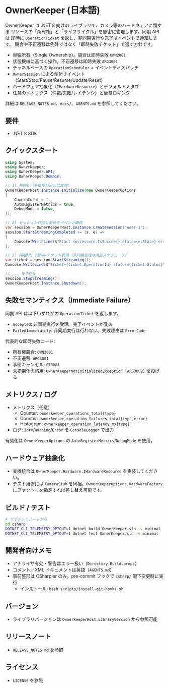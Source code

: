 # OwnerKeeper (日本語)

OwnerKeeper は .NET 8 向けのライブラリで、カメラ等のハードウェアに類する
リソースの「所有権」と「ライフサイクル」を厳密に管理します。同期 API は
即時に `OperationTicket` を返し、非同期実行や完了はイベントで通知します。
競合や不正遷移は例外ではなく「即時失敗チケット」で返す方針です。

- 単独所有（Single Ownership）。競合は即時失敗 `OWN2001`
- 状態機械に基づく操作。不正遷移は即時失敗 `ARG3001`
- チャネルベースの `OperationScheduler` + イベントディスパッチ
- `OwnerSession` による型付きイベント（Start/Stop/Pause/Resume/Update/Reset）
- ハードウェア抽象化（`IHardwareResource`）とデフォルトスタブ
- 任意のメトリクス（件数/失敗/レイテンシ）と簡易ロギング

詳細は `RELEASE_NOTES.md`、`docs/`、`AGENTS.md` を参照してください。

## 要件
- .NET 8 SDK

## クイックスタート
```csharp
using System;
using OwnerKeeper;
using OwnerKeeper.API;
using OwnerKeeper.Domain;

// 1) 初期化（多重呼び出しは冪等）
OwnerKeeperHost.Instance.Initialize(new OwnerKeeperOptions
{
    CameraCount = 1,
    AutoRegisterMetrics = true,
    DebugMode = false,
});

// 2) セッション作成と型付きイベント購読
var session = OwnerKeeperHost.Instance.CreateSession("user-1");
session.StartStreamingCompleted += (s, e) =>
{
    Console.WriteLine($"Start success={e.IsSuccess} state={e.State} error={e.ErrorCode}");
};

// 3) 同期APIで要求→チケット受領（非同期処理は内部スケジューラ）
var ticket = session.StartStreaming();
Console.WriteLine($"Ticket={ticket.OperationId} status={ticket.Status}");

// ... 後で停止
session.StopStreaming();
OwnerKeeperHost.Instance.Shutdown();
```

## 失敗セマンティクス（Immediate Failure）
同期 API は以下いずれかの `OperationTicket` を返します。
- `Accepted`: 非同期実行を受理。完了イベントが発火
- `FailedImmediately`: 非同期実行は行わない。失敗理由は `ErrorCode`

代表的な即時失敗コード:
- 所有権競合: `OWN2001`
- 不正遷移: `ARG3001`
- 事前キャンセル: `CT0001`
- 未初期化の誤用: `OwnerKeeperNotInitializedException (ARG3002)` を投げる

## メトリクス / ログ
- メトリクス（任意）
  - Counter: `ownerkeeper_operations_total{type}`
  - Counter: `ownerkeeper_operation_failures_total{type,error}`
  - Histogram: `ownerkeeper_operation_latency_ms{type}`
- ログ: `Info`/`Warning`/`Error` を `ConsoleLogger` で出力

有効化は `OwnerKeeperOptions` の `AutoRegisterMetrics`/`DebugMode` を使用。

## ハードウェア抽象化
- 実機統合は `OwnerKeeper.Hardware.IHardwareResource` を実装してください。
- テスト用途には `CameraStub` を同梱。`OwnerKeeperOptions.HardwareFactory`
  にファクトリを指定すれば差し替え可能です。

## ビルド / テスト
```bash
# リポジトリルートから
cd csharp
DOTNET_CLI_TELEMETRY_OPTOUT=1 dotnet build OwnerKeeper.sln -v minimal
DOTNET_CLI_TELEMETRY_OPTOUT=1 dotnet test OwnerKeeper.sln -v minimal
```

## 開発者向けメモ
- アナライザ有効・警告はエラー扱い（`Directory.Build.props`）
- コメント／XML ドキュメントは英語（`AGENTS.md`）
- 事前整形は CSharpier のみ。pre-commit フックで `csharp/` 配下変更時に実行
  - インストール: `bash scripts/install-git-hooks.sh`

## バージョン
- ライブラリバージョンは `OwnerKeeperHost.LibraryVersion` から参照可能

## リリースノート
- `RELEASE_NOTES.md` を参照

## ライセンス
- `LICENSE` を参照

